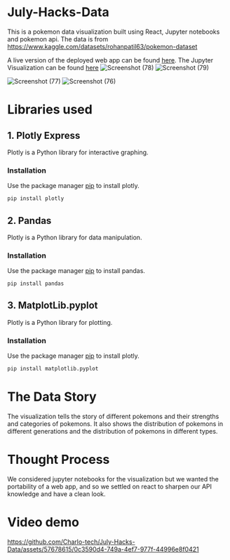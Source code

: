 


# July-Hacks-Data


This is a pokemon data visualization built using React, Jupyter notebooks and pokemon api.
The data is from https://www.kaggle.com/datasets/rohanpatil63/pokemon-dataset

A live version of the deployed web app can be found [here](https://poke-data23.netlify.app/).
The Jupyter Visualization can be found [here](https://github.com/Charlo-tech/July-Hacks-Data/blob/main/pokemon.ipynb)
![Screenshot (78)](https://github.com/Charlo-tech/July-Hacks-Data/assets/57678615/3354b99f-e9fd-4214-80cf-8a0707c460e3)
![Screenshot (79)](https://github.com/Charlo-tech/July-Hacks-Data/assets/57678615/bab1ff09-ad30-40e5-bdf9-f94bfda0f3c9)

![Screenshot (77)](https://github.com/Charlo-tech/July-Hacks-Data/assets/57678615/b7649707-371a-4fe8-975e-9065aac02f56)
![Screenshot (76)](https://github.com/Charlo-tech/July-Hacks-Data/assets/57678615/8e55443d-3420-4eb9-8bb7-8437227e4ecc)


# Libraries used

## 1. Plotly Express

Plotly is a Python library for interactive graphing.

### Installation

Use the package manager [pip](https://pip.pypa.io/en/stable/) to install plotly.

```bash
pip install plotly
```
## 2. Pandas

Plotly is a Python library for data manipulation.

### Installation

Use the package manager [pip](https://pip.pypa.io/en/stable/) to install pandas.

```bash
pip install pandas
```

## 3. MatplotLib.pyplot

Plotly is a Python library for plotting.

### Installation

Use the package manager [pip](https://pip.pypa.io/en/stable/) to install plotly.

```bash
pip install matplotlib.pyplot
```
# The Data Story
The visualization tells the story of different pokemons and their strengths and categories of pokemons. It also shows the distribution of pokemons in different generations and the distribution of pokemons in different types.
# Thought Process
We considered jupyter notebooks for the visualization but we wanted the portability of a web app, and so we settled on react to sharpen our API knowledge and have a clean look.

# Video demo


https://github.com/Charlo-tech/July-Hacks-Data/assets/57678615/0c3590d4-749a-4ef7-977f-44996e8f0421



